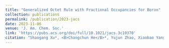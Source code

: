 ```yaml
---
title: "Generalized Octet Rule with Fractional Occupancies for Boron"
collection: publications
permalink: /publication/2023-jacs
date: 2023-11-06
venue: 'J. Am. Chem. Soc.'
link: 'https://pubs.acs.org/doi/full/10.1021/jacs.3c10370'
citation: "Shaogang Xu*, <B>Changchun He</B>*, Yujun Zhao, Xiaobao Yang, and Hu Xu. 2024. &quot;Generalized Octet Rule with Fractional Occupancies for Boron.&quot; <i>J. Am. Chem. Soc.</i>. 68(3). <br> doi: https://doi.org/10.1021/jacs.3c10370"
---
```

